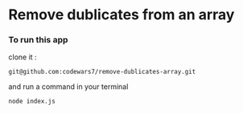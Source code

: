 # Remove dublicates from an array

### To run this app
clone it :
```
git@github.com:codewars7/remove-dublicates-array.git
```

and run a command in your terminal
```
node index.js
```
